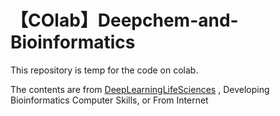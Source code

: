 # 【COlab】Deepchem-and-Bioinformatics

This repository is temp for the code on colab.

The contents are from 
<a href="https://github.com/deepchem/DeepLearningLifeSciences">DeepLearningLifeSciences</a>
, Developing Bioinformatics Computer Skills, or From Internet
